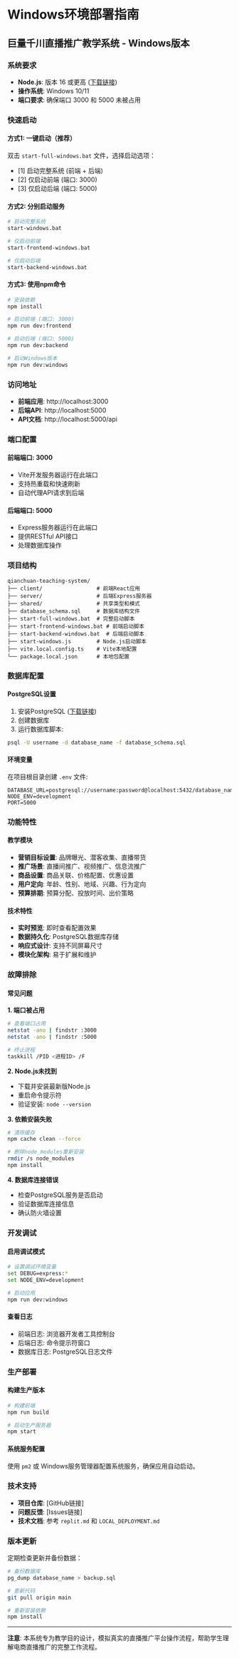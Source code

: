 # Windows环境部署指南

## 巨量千川直播推广教学系统 - Windows版本

### 系统要求

- **Node.js**: 版本 16 或更高 ([下载链接](https://nodejs.org/))
- **操作系统**: Windows 10/11
- **端口要求**: 确保端口 3000 和 5000 未被占用

### 快速启动

#### 方式1: 一键启动（推荐）
双击 `start-full-windows.bat` 文件，选择启动选项：
- [1] 启动完整系统 (前端 + 后端)
- [2] 仅启动前端 (端口: 3000)
- [3] 仅启动后端 (端口: 5000)

#### 方式2: 分别启动服务
```bash
# 启动完整系统
start-windows.bat

# 仅启动前端
start-frontend-windows.bat

# 仅启动后端
start-backend-windows.bat
```

#### 方式3: 使用npm命令
```bash
# 安装依赖
npm install

# 启动前端 (端口: 3000)
npm run dev:frontend

# 启动后端 (端口: 5000)
npm run dev:backend

# 启动Windows版本
npm run dev:windows
```

### 访问地址

- **前端应用**: http://localhost:3000
- **后端API**: http://localhost:5000
- **API文档**: http://localhost:5000/api

### 端口配置

#### 前端端口: 3000
- Vite开发服务器运行在此端口
- 支持热重载和快速刷新
- 自动代理API请求到后端

#### 后端端口: 5000
- Express服务器运行在此端口
- 提供RESTful API接口
- 处理数据库操作

### 项目结构

```
qianchuan-teaching-system/
├── client/                 # 前端React应用
├── server/                 # 后端Express服务器
├── shared/                 # 共享类型和模式
├── database_schema.sql     # 数据库结构文件
├── start-full-windows.bat  # 完整启动脚本
├── start-frontend-windows.bat # 前端启动脚本
├── start-backend-windows.bat  # 后端启动脚本
├── start-windows.js        # Node.js启动脚本
├── vite.local.config.ts    # Vite本地配置
└── package.local.json      # 本地包配置
```

### 数据库配置

#### PostgreSQL设置
1. 安装PostgreSQL ([下载链接](https://www.postgresql.org/download/windows/))
2. 创建数据库
3. 运行数据库脚本:
```bash
psql -U username -d database_name -f database_schema.sql
```

#### 环境变量
在项目根目录创建 `.env` 文件:
```
DATABASE_URL=postgresql://username:password@localhost:5432/database_name
NODE_ENV=development
PORT=5000
```

### 功能特性

#### 教学模块
- **营销目标设置**: 品牌曝光、潜客收集、直播带货
- **推广场景**: 直播间推广、视频推广、信息流推广
- **商品设置**: 商品关联、价格配置、优惠设置
- **用户定向**: 年龄、性别、地域、兴趣、行为定向
- **预算排期**: 预算分配、投放时间、出价策略

#### 技术特性
- **实时预览**: 即时查看配置效果
- **数据持久化**: PostgreSQL数据库存储
- **响应式设计**: 支持不同屏幕尺寸
- **模块化架构**: 易于扩展和维护

### 故障排除

#### 常见问题

**1. 端口被占用**
```bash
# 查看端口占用
netstat -ano | findstr :3000
netstat -ano | findstr :5000

# 终止进程
taskkill /PID <进程ID> /F
```

**2. Node.js未找到**
- 下载并安装最新版Node.js
- 重启命令提示符
- 验证安装: `node --version`

**3. 依赖安装失败**
```bash
# 清除缓存
npm cache clean --force

# 删除node_modules重新安装
rmdir /s node_modules
npm install
```

**4. 数据库连接错误**
- 检查PostgreSQL服务是否启动
- 验证数据库连接信息
- 确认防火墙设置

### 开发调试

#### 启用调试模式
```bash
# 设置调试环境变量
set DEBUG=express:*
set NODE_ENV=development

# 启动应用
npm run dev:windows
```

#### 查看日志
- 前端日志: 浏览器开发者工具控制台
- 后端日志: 命令提示符窗口
- 数据库日志: PostgreSQL日志文件

### 生产部署

#### 构建生产版本
```bash
# 构建前端
npm run build

# 启动生产服务器
npm start
```

#### 系统服务配置
使用 `pm2` 或 Windows服务管理器配置系统服务，确保应用自动启动。

### 技术支持

- **项目仓库**: [GitHub链接]
- **问题反馈**: [Issues链接]
- **技术文档**: 参考 `replit.md` 和 `LOCAL_DEPLOYMENT.md`

### 版本更新

定期检查更新并备份数据：
```bash
# 备份数据库
pg_dump database_name > backup.sql

# 更新代码
git pull origin main

# 重新安装依赖
npm install
```

---

**注意**: 本系统专为教学目的设计，模拟真实的直播推广平台操作流程，帮助学生理解电商直播推广的完整工作流程。
